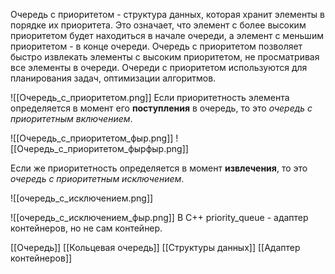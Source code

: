 Очередь с приоритетом - структура данных, которая хранит элементы в порядке их приоритета. Это означает, что элемент с более высоким приоритетом будет находиться в начале очереди, а элемент с меньшим приоритетом - в конце очереди. Очередь с приоритетом позволяет быстро извлекать элементы с высоким приоритетом, не просматривая все элементы в очереди. Очереди с приоритетом используются для планирования задач, оптимизации алгоритмов.

![[Очередь_с_приоритетом.png]]
Если приоритетность элемента определяется в момент его **поступления** в очередь, то это *очередь с приоритетным включением*.  

![[Очередь_с_приоритетом_фыр.png]]
![[Очередь_с_приоритетом_фырфыр.png]]

Если же приоритетность определяется в момент **извлечения**, то это *очередь с приоритетным исключением*. 

![[очередь_с_исключением.png]]

![[очередь_с_исключением_фыр.png]]
В C++ priority_queue - адаптер контейнеров, но не сам контейнер.

[[Очередь]] [[Кольцевая очередь]] [[Структуры данных]] [[Адаптер контейнеров]] 